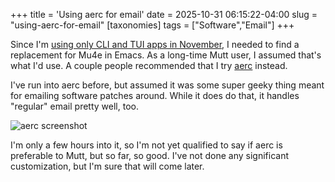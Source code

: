 +++
title = 'Using aerc for email'
date = 2025-10-31 06:15:22-04:00
slug = "using-aerc-for-email"
[taxonomies]
tags = ["Software","Email"]
+++

Since I'm [using only CLI and TUI apps in November](https://baty.net/posts/2025/10/cli-and-tui-only-for-november/), I needed to find a replacement for Mu4e in Emacs. As a long-time Mutt user, I assumed that's what I'd use. A couple people recommended that I try [aerc](https://aerc-mail.org/) instead.

<!-- more -->

I've run into aerc before, but assumed it was some super geeky thing meant for emailing software patches around. While it does do that, it handles "regular" email pretty well, too.

![aerc screenshot](/img/2025/aerc-screenshot.jpg) 

I'm only a few hours into it, so I'm not yet qualified to say if aerc is preferable to Mutt, but so far, so good. I've not done any significant customization, but I'm sure that will come later.
